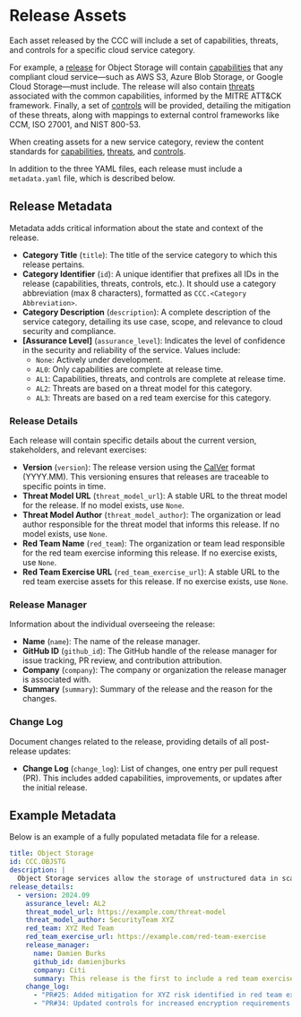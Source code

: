 # Release Assets

Each asset released by the CCC will include a set of capabilities, threats, and controls for a specific cloud service category.

For example, a [release] for Object Storage will contain [capabilities] that any compliant cloud service—such as AWS S3, Azure Blob Storage, or Google Cloud Storage—must include. The release will also contain [threats] associated with the common capabilities, informed by the MITRE ATT&CK framework. Finally, a set of [controls] will be provided, detailing the mitigation of these threats, along with mappings to external control frameworks like CCM, ISO 27001, and NIST 800-53.

When creating assets for a new service category, review the content standards for [capabilities], [threats], and [controls].

In addition to the three YAML files, each release must include a `metadata.yaml` file, which is described below.

## Release Metadata

Metadata adds critical information about the state and context of the release.

- **Category Title** (`title`): The title of the service category to which this release pertains.
- **Category Identifier** (`id`): A unique identifier that prefixes all IDs in the release (capabilities, threats, controls, etc.). It should use a category abbreviation (max 8 characters), formatted as `CCC.<Category Abbreviation>`.
- **Category Description** (`description`): A complete description of the service category, detailing its use case, scope, and relevance to cloud security and compliance.
- **[Assurance Level]** (`assurance_level`): Indicates the level of confidence in the security and reliability of the service. Values include:
  - `None`: Actively under development.
  - `AL0`: Only capabilities are complete at release time.
  - `AL1`: Capabilities, threats, and controls are complete at release time.
  - `AL2`: Threats are based on a threat model for this category.
  - `AL3`: Threats are based on a red team exercise for this category.

### Release Details

Each release will contain specific details about the current version, stakeholders, and relevant exercises:

- **Version** (`version`): The release version using the [CalVer](https://calver.org/) format (YYYY.MM). This versioning ensures that releases are traceable to specific points in time.
- **Threat Model URL** (`threat_model_url`): A stable URL to the threat model for the release. If no model exists, use `None`.
- **Threat Model Author** (`threat_model_author`): The organization or lead author responsible for the threat model that informs this release. If no model exists, use `None`.
- **Red Team Name** (`red_team`): The organization or team lead responsible for the red team exercise informing this release. If no exercise exists, use `None`.
- **Red Team Exercise URL** (`red_team_exercise_url`): A stable URL to the red team exercise assets for this release. If no exercise exists, use `None`.

### Release Manager

Information about the individual overseeing the release:

- **Name** (`name`): The name of the release manager.
- **GitHub ID** (`github_id`): The GitHub handle of the release manager for issue tracking, PR review, and contribution attribution.
- **Company** (`company`): The company or organization the release manager is associated with.
- **Summary** (`summary`): Summary of the release and the reason for the changes.

### Change Log

Document changes related to the release, providing details of all post-release updates:

- **Change Log** (`change_log`): List of changes, one entry per pull request (PR). This includes added capabilities, improvements, or updates after the initial release.

## Example Metadata

Below is an example of a fully populated metadata file for a release.

```yaml
title: Object Storage
id: CCC.OBJSTG
description: |
  Object Storage services allow the storage of unstructured data in scalable, high-availability, and high-durability systems. Examples include AWS S3, Azure Blob Storage, and Google Cloud Storage.
release_details:
  - version: 2024.09
    assurance_level: AL2
    threat_model_url: https://example.com/threat-model
    threat_model_author: SecurityTeam XYZ
    red_team: XYZ Red Team
    red_team_exercise_url: https://example.com/red-team-exercise
    release_manager:
      name: Damien Burks
      github_id: damienjburks
      company: Citi
      summary: This release is the first to include a red team exercise based on Object Storage.
    change_log:
      - "PR#25: Added mitigation for XYZ risk identified in red team exercise."
      - "PR#34: Updated controls for increased encryption requirements."
```

[release]: ../releases/README.md
[capabilities]: ./feature-definitions.md
[threats]: ./threat-definitions.md
[controls]: ./control-definitions.md
